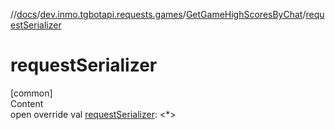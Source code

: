 //[docs](../../../index.md)/[dev.inmo.tgbotapi.requests.games](../index.md)/[GetGameHighScoresByChat](index.md)/[requestSerializer](request-serializer.md)



# requestSerializer  
[common]  
Content  
open override val [requestSerializer](request-serializer.md): <*>  




